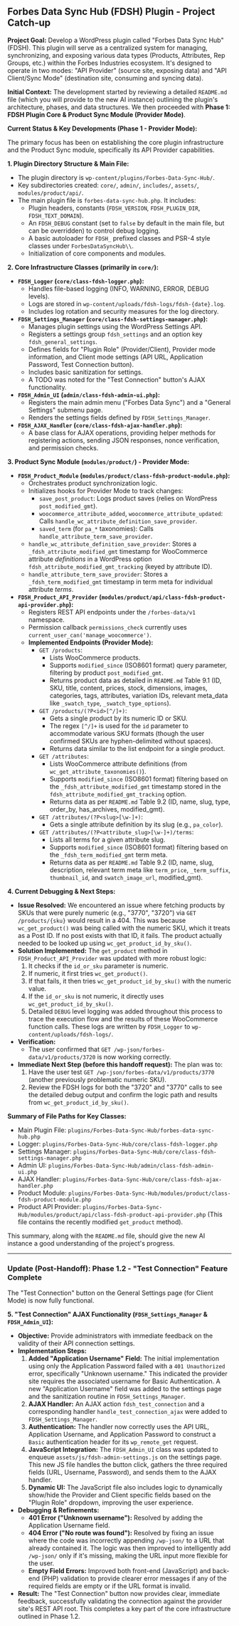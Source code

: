 ## Forbes Data Sync Hub (FDSH) Plugin - Project Catch-up

**Project Goal:** Develop a WordPress plugin called "Forbes Data Sync Hub" (FDSH). This plugin will serve as a centralized system for managing, synchronizing, and exposing various data types (Products, Attributes, Rep Groups, etc.) within the Forbes Industries ecosystem. It's designed to operate in two modes: "API Provider" (source site, exposing data) and "API Client/Sync Mode" (destination site, consuming and syncing data).

**Initial Context:** The development started by reviewing a detailed `README.md` file (which you will provide to the new AI instance) outlining the plugin's architecture, phases, and data structures. We then proceeded with **Phase 1: FDSH Plugin Core & Product Sync Module (Provider Mode)**.

**Current Status & Key Developments (Phase 1 - Provider Mode):**

The primary focus has been on establishing the core plugin infrastructure and the Product Sync module, specifically its API Provider capabilities.

**1. Plugin Directory Structure & Main File:**
*   The plugin directory is `wp-content/plugins/Forbes-Data-Sync-Hub/`.
*   Key subdirectories created: `core/`, `admin/`, `includes/`, `assets/`, `modules/product/api/`.
*   The main plugin file is `forbes-data-sync-hub.php`. It includes:
    *   Plugin headers, constants (`FDSH_VERSION`, `FDSH_PLUGIN_DIR`, `FDSH_TEXT_DOMAIN`).
    *   An `FDSH_DEBUG` constant (set to `false` by default in the main file, but can be overridden) to control debug logging.
    *   A basic autoloader for `FDSH_` prefixed classes and PSR-4 style classes under `ForbesDataSyncHub\\`.
    *   Initialization of core components and modules.

**2. Core Infrastructure Classes (primarily in `core/`):**
*   **`FDSH_Logger` (`core/class-fdsh-logger.php`):**
    *   Handles file-based logging (INFO, WARNING, ERROR, DEBUG levels).
    *   Logs are stored in `wp-content/uploads/fdsh-logs/fdsh-{date}.log`.
    *   Includes log rotation and security measures for the log directory.
*   **`FDSH_Settings_Manager` (`core/class-fdsh-settings-manager.php`):**
    *   Manages plugin settings using the WordPress Settings API.
    *   Registers a settings group `fdsh_settings` and an option key `fdsh_general_settings`.
    *   Defines fields for "Plugin Role" (Provider/Client), Provider mode information, and Client mode settings (API URL, Application Password, Test Connection button).
    *   Includes basic sanitization for settings.
    *   A TODO was noted for the "Test Connection" button's AJAX functionality.
*   **`FDSH_Admin_UI` (`admin/class-fdsh-admin-ui.php`):**
    *   Registers the main admin menu ("Forbes Data Sync") and a "General Settings" submenu page.
    *   Renders the settings fields defined by `FDSH_Settings_Manager`.
*   **`FDSH_AJAX_Handler` (`core/class-fdsh-ajax-handler.php`):**
    *   A base class for AJAX operations, providing helper methods for registering actions, sending JSON responses, nonce verification, and permission checks.

**3. Product Sync Module (`modules/product/`) - Provider Mode:**
*   **`FDSH_Product_Module` (`modules/product/class-fdsh-product-module.php`):**
    *   Orchestrates product synchronization logic.
    *   Initializes hooks for Provider Mode to track changes:
        *   `save_post_product`: Logs product saves (relies on WordPress `post_modified_gmt`).
        *   `woocommerce_attribute_added`, `woocommerce_attribute_updated`: Calls `handle_wc_attribute_definition_save_provider`.
        *   `saved_term` (for `pa_*` taxonomies): Calls `handle_attribute_term_save_provider`.
    *   `handle_wc_attribute_definition_save_provider`: Stores a `_fdsh_attribute_modified_gmt` timestamp for WooCommerce attribute *definitions* in a WordPress option `fdsh_attribute_modified_gmt_tracking` (keyed by attribute ID).
    *   `handle_attribute_term_save_provider`: Stores a `_fdsh_term_modified_gmt` timestamp in term meta for individual attribute *terms*.
*   **`FDSH_Product_API_Provider` (`modules/product/api/class-fdsh-product-api-provider.php`):**
    *   Registers REST API endpoints under the `/forbes-data/v1` namespace.
    *   Permission callback `permissions_check` currently uses `current_user_can('manage_woocommerce')`.
    *   **Implemented Endpoints (Provider Mode):**
        *   `GET /products`:
            *   Lists WooCommerce products.
            *   Supports `modified_since` (ISO8601 format) query parameter, filtering by product `post_modified_gmt`.
            *   Returns product data as detailed in `README.md` Table 9.1 (ID, SKU, title, content, prices, stock, dimensions, images, categories, tags, attributes, variation IDs, relevant meta_data like `_swatch_type`, `_swatch_type_options`).
        *   `GET /products/(?P<id>[^/]+)`:
            *   Gets a single product by its numeric ID or SKU.
            *   The regex `[^/]+` is used for the `id` parameter to accommodate various SKU formats (though the user confirmed SKUs are hyphen-delimited without spaces).
            *   Returns data similar to the list endpoint for a single product.
        *   `GET /attributes`:
            *   Lists WooCommerce attribute definitions (from `wc_get_attribute_taxonomies()`).
            *   Supports `modified_since` (ISO8601 format) filtering based on the `_fdsh_attribute_modified_gmt` timestamp stored in the `fdsh_attribute_modified_gmt_tracking` option.
            *   Returns data as per `README.md` Table 9.2 (ID, name, slug, type, order_by, has_archives, modified_gmt).
        *   `GET /attributes/(?P<slug>[\w-]+)`:
            *   Gets a single attribute definition by its slug (e.g., `pa_color`).
        *   `GET /attributes/(?P<attribute_slug>[\w-]+)/terms`:
            *   Lists all terms for a given attribute slug.
            *   Supports `modified_since` (ISO8601 format) filtering based on the `_fdsh_term_modified_gmt` term meta.
            *   Returns data as per `README.md` Table 9.2 (ID, name, slug, description, relevant term meta like `term_price`, `_term_suffix`, `thumbnail_id`, and `swatch_image_url`, modified_gmt).

**4. Current Debugging & Next Steps:**
*   **Issue Resolved:** We encountered an issue where fetching products by SKUs that were purely numeric (e.g., "3770", "3720") via `GET /products/{sku}` would result in a 404. This was because `wc_get_product()` was being called with the numeric SKU, which it treats as a Post ID. If no post exists with that ID, it fails. The product actually needed to be looked up using `wc_get_product_id_by_sku()`.
*   **Solution Implemented:** The `get_product` method in `FDSH_Product_API_Provider` was updated with more robust logic:
    1.  It checks if the `id_or_sku` parameter is numeric.
    2.  If numeric, it first tries `wc_get_product()`.
    3.  If that fails, it then tries `wc_get_product_id_by_sku()` with the numeric value.
    4.  If the `id_or_sku` is not numeric, it directly uses `wc_get_product_id_by_sku()`.
    5.  Detailed `DEBUG` level logging was added throughout this process to trace the execution flow and the results of these WooCommerce function calls. These logs are written by `FDSH_Logger` to `wp-content/uploads/fdsh-logs/`.
*   **Verification:**
    *   The user confirmed that `GET /wp-json/forbes-data/v1/products/3720` is now working correctly.
*   **Immediate Next Step (before this handoff request):** The plan was to:
    1.  Have the user test `GET /wp-json/forbes-data/v1/products/3770` (another previously problematic numeric SKU).
    2.  Review the FDSH logs for both the "3720" and "3770" calls to see the detailed debug output and confirm the logic path and results from `wc_get_product_id_by_sku()`.

**Summary of File Paths for Key Classes:**
*   Main Plugin File: `plugins/Forbes-Data-Sync-Hub/forbes-data-sync-hub.php`
*   Logger: `plugins/Forbes-Data-Sync-Hub/core/class-fdsh-logger.php`
*   Settings Manager: `plugins/Forbes-Data-Sync-Hub/core/class-fdsh-settings-manager.php`
*   Admin UI: `plugins/Forbes-Data-Sync-Hub/admin/class-fdsh-admin-ui.php`
*   AJAX Handler: `plugins/Forbes-Data-Sync-Hub/core/class-fdsh-ajax-handler.php`
*   Product Module: `plugins/Forbes-Data-Sync-Hub/modules/product/class-fdsh-product-module.php`
*   Product API Provider: `plugins/Forbes-Data-Sync-Hub/modules/product/api/class-fdsh-product-api-provider.php` (This file contains the recently modified `get_product` method).

This summary, along with the `README.md` file, should give the new AI instance a good understanding of the project's progress.

---
### **Update (Post-Handoff): Phase 1.2 - "Test Connection" Feature Complete**

The "Test Connection" button on the General Settings page (for Client Mode) is now fully functional.

**5. "Test Connection" AJAX Functionality (`FDSH_Settings_Manager` & `FDSH_Admin_UI`):**
*   **Objective:** Provide administrators with immediate feedback on the validity of their API connection settings.
*   **Implementation Steps:**
    1.  **Added "Application Username" Field:** The initial implementation using only the Application Password failed with a `401 Unauthorized` error, specifically "Unknown username." This indicated the provider site requires the associated username for Basic Authentication. A new "Application Username" field was added to the settings page and the sanitization routine in `FDSH_Settings_Manager`.
    2.  **AJAX Handler:** An AJAX action `fdsh_test_connection` and a corresponding handler `handle_test_connection_ajax` were added to `FDSH_Settings_Manager`.
    3.  **Authentication:** The handler now correctly uses the API URL, Application Username, and Application Password to construct a `Basic` authentication header for its `wp_remote_get` request.
    4.  **JavaScript Integration:** The `FDSH_Admin_UI` class was updated to enqueue `assets/js/fdsh-admin-settings.js` on the settings page. This new JS file handles the button click, gathers the three required fields (URL, Username, Password), and sends them to the AJAX handler.
    5.  **Dynamic UI:** The JavaScript file also includes logic to dynamically show/hide the Provider and Client specific fields based on the "Plugin Role" dropdown, improving the user experience.
*   **Debugging & Refinements:**
    *   **401 Error ("Unknown username"):** Resolved by adding the Application Username field.
    *   **404 Error ("No route was found"):** Resolved by fixing an issue where the code was incorrectly appending `/wp-json/` to a URL that already contained it. The logic was then improved to intelligently add `/wp-json/` only if it's missing, making the URL input more flexible for the user.
    *   **Empty Field Errors:** Improved both front-end (JavaScript) and back-end (PHP) validation to provide clearer error messages if any of the required fields are empty or if the URL format is invalid.
*   **Result:** The "Test Connection" button now provides clear, immediate feedback, successfully validating the connection against the provider site's REST API root. This completes a key part of the core infrastructure outlined in Phase 1.2.